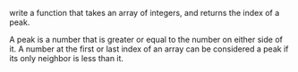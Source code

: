 write a function that takes an array of integers, and returns the index of a peak.

A peak is a number that is greater or equal to the number on either side of it.  A number at the first or last index of an array can be considered a peak if its only neighbor is less than it.
